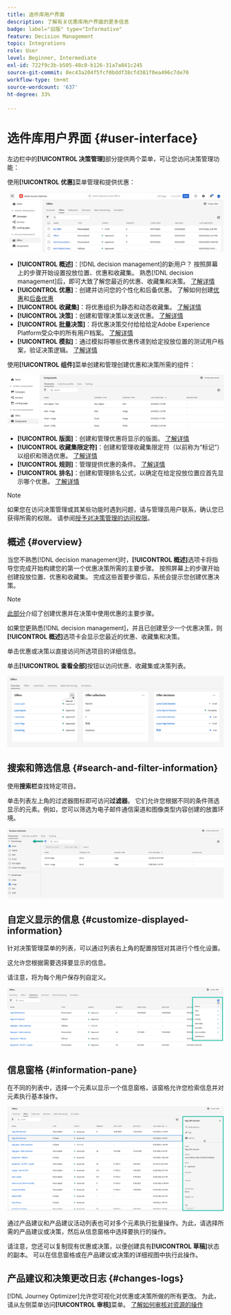 ```yaml
---
title: 选件库用户界面
description: 了解有关优惠库用户界面的更多信息
badge: label="旧版" type="Informative"
feature: Decision Management
topic: Integrations
role: User
level: Beginner, Intermediate
exl-id: 722f9c3b-b505-48c0-b126-31a7a841c245
source-git-commit: 0ec43a204f5fcf0bddf38cfd381f0ea496c7de70
workflow-type: tm+mt
source-wordcount: '637'
ht-degree: 33%

---
```


# 选件库用户界面 {#user-interface}

左边栏中的&#x200B;**[!UICONTROL 决策管理]**&#x200B;部分提供两个菜单，可让您访问决策管理功能：

使用&#x200B;**[!UICONTROL 优惠]**&#x200B;菜单管理和提供优惠：


![](../assets/offers_menu.png)

* **[!UICONTROL 概述]**：[!DNL decision management]的新用户？ 按照屏幕上的步骤开始设置投放位置、优惠和收藏集。 熟悉[!DNL decision management]后，即可大致了解您最近的优惠、收藏集和决策。 [了解详情](#overview)
* **[!UICONTROL 优惠]**：创建并访问您的个性化和后备优惠。 了解如何创建[优惠](../offer-library/creating-personalized-offers.md)和[后备优惠](../offer-library/creating-fallback-offers.md)
* **[!UICONTROL 收藏集]**：将优惠组织为静态和动态收藏集。 [了解详情](../offer-library/creating-collections.md)
* **[!UICONTROL 决策]**：创建和管理决策以发送优惠。 [了解详情](../offer-activities/create-offer-activities.md)
* **[!UICONTROL 批量决策]**：将优惠决策交付给给给定Adobe Experience Platform受众中的所有用户档案。 [了解详情](../batch-delivery.md)
* **[!UICONTROL 模拟]**：通过模拟将哪些优惠传递到给定投放位置的测试用户档案，验证决策逻辑。 [了解详情](../offer-activities/simulation.md)

使用&#x200B;**[!UICONTROL 组件]**&#x200B;菜单创建和管理创建优惠和决策所需的组件：

![](../assets/offer_activities.png)

* **[!UICONTROL 版面]**：创建和管理优惠将显示的版面。 [了解详情](../offer-library/creating-placements.md)
* **[!UICONTROL 收藏集限定符]**：创建和管理收藏集限定符（以前称为“标记”）以组织和筛选优惠。 [了解详情](../offer-library/creating-tags.md)
* **[!UICONTROL 规则]**：管理提供优惠的条件。 [了解详情](../offer-library/creating-decision-rules.md)
* **[!UICONTROL 排名]**：创建和管理排名公式，以确定在给定投放位置应首先显示哪个优惠。 [了解详情](../ranking/create-ranking-formulas.md)

>[!NOTE]
>
>如果您在访问决策管理或其某些功能时遇到问题，请与管理员用户联系，确认您已获得所需的权限。 请参阅[授予对决策管理的访问权限](starting-offer-decisioning.md#granting-access-to-decision-management)。

## 概述 {#overview}

当您不熟悉[!DNL decision management]时，**[!UICONTROL 概述]**&#x200B;选项卡将指导您完成开始构建您的第一个优惠决策所需的主要步骤。 按照屏幕上的步骤开始创建投放位置、优惠和收藏集。 完成这些首要步骤后，系统会提示您创建优惠决策。

>[!NOTE]
>
>[此部分](../offer-library/key-steps.md)介绍了创建优惠并在决策中使用优惠的主要步骤。

如果您更熟悉[!DNL decision management]，并且已创建至少一个优惠决策，则&#x200B;**[!UICONTROL 概述]**&#x200B;选项卡会显示您最近的优惠、收藏集和决策。

单击优惠或决策以直接访问所选项目的详细信息。

单击&#x200B;**[!UICONTROL 查看全部]**&#x200B;按钮以访问优惠、收藏集或决策列表。

![](../assets/overview_view-all.png)

## 搜索和筛选信息 {#search-and-filter-information}

使用&#x200B;**搜索栏**&#x200B;查找特定项目。

单击列表左上角的过滤器图标即可访问&#x200B;**过滤器**。 它们允许您根据不同的条件筛选显示的元素。例如，您可以筛选为电子邮件通信渠道和图像类型内容创建的放置环境。

![](../assets/filters.png)

## 自定义显示的信息 {#customize-displayed-information}

针对决策管理菜单的列表，可以通过列表右上角的配置按钮对其进行个性化设置。

这允许您根据需要选择要显示的信息。

请注意，将为每个用户保存列自定义。

![](../assets/columns.png)

## 信息窗格 {#information-pane}

在不同的列表中，选择一个元素以显示一个信息窗格，该窗格允许您检索信息并对元素执行基本操作。

![](../assets/information-pane.png)

通过产品建议和产品建议活动列表也可对多个元素执行批量操作。为此，请选择所需的产品建议或决策，然后从信息窗格中选择要执行的操作。

请注意，您还可以复制现有优惠或决策，以便创建具有&#x200B;**[!UICONTROL 草稿]**&#x200B;状态的副本。 可以在信息窗格或在产品建议或决策的详细视图中执行此操作。

## 产品建议和决策更改日志 {#changes-logs}

[!DNL Journey Optimizer]允许您可视化对优惠或决策所做的所有更改。 为此，请从左侧菜单访问&#x200B;**[!UICONTROL 审核]**&#x200B;菜单。 [了解如何审核对资源的操作](../../privacy/audit-logs.md)
